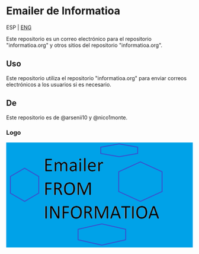 # Emailer de Informatioa

ESP | [ENG](https://github.com/nico1monte/informatioa_emailer/blob/dev/README.md)

Este repositorio es un correo electrónico para el repositorio "informatioa.org" y otros sitios del repositorio "informatioa.org".

## Uso

Este repositorio utiliza el repositorio "informatioa.org" para enviar correos electrónicos a los usuarios si es necesario.

## De
Este repositorio es de @arsenii10 y @nico1monte.

### Logo
<div align="center">
  <picture>
    <source media="(prefers-color-scheme: dark)" srcset="./email_extras/readme_images/Informatioa_Emailer-README_IMAGE.png" width="700px">
    <img alt="Logotipo de Informatioa" src="./email_extras/readme_images/Informatioa_Emailer-README_IMAGE.png" width="600px">
  </picture>
</div>

